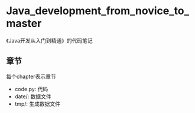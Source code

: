 # Java_development_from_novice_to_master
《Java开发从入门到精通》的代码笔记

## 章节

每个chapter表示章节

- code.py: 代码
- date/: 数据文件
- tmp/: 生成数据文件
